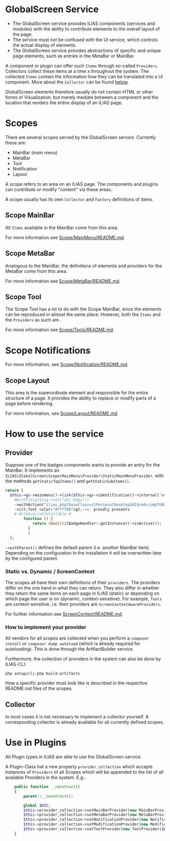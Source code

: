 GlobalScreen Service
====================

- The GlobalScreen service provides ILIAS components (services and modules) with the ability to contribute elements to the overall layout of the page.
- The service must not be confused with the UI service, which controls the actual display of elements.
- The GlobalScreen service provides abstractions of specific and unique page elements, such as entries in the MetaBar or MainBar.

A component or plugin can offer such `Items` through so-called `Providers`.
Collectors collect these items at a time x throughout the system. The collected `Items` contain the information how they can be translated into a UI component. More about the `Collector` can be found [below](#collector).

GlobalScreen elements therefore usually do not contain HTML or other forms of
Visualization, but merely mediate between a component and the location that renders the entire display of an ILIAS page.

# Scopes
There are several scopes served by the GlobalScreen service. Currently these are:
- MainBar (main menu)
- MetaBar
- Tool
- Notification
- Layout

A scope refers to an area on an ILIAS page. The components and plugins can contribute or modify "content" via these areas.

A scope usually has its own `Collector` and `Factory` definitions of items.

## Scope MainBar
All `Items` available in the MainBar come from this area.

For more information see [Scope/MainMenu/README.md](Scope/MainMenu/README.md).

## Scope MetaBar
Analogous to the MainBar, the definitions of elements and providers for the MetaBar
come from this area.

For more information see [Scope/MetaBar/README.md](Scope/MetaBar/README.md).

## Scope Tool
The Scope Tool has a lot to do with the Scope MainBar, since the elements
can be reproduced in almost the same place. However, both the `Items` and the `Providers` as such are .

For more information see [Scope/Tools/README.md](Scope/Tool/README.md).

# Scope Notifications
For more information, see [Scope/Notification/README.md](Scope/Notification/README.md).

## Scope Layout
This area is the superordinate element and responsible for the entire structure of a page. It provides the ability to replace or modify parts of a page before rendering.

For more information, see [Scope/Layout/README.md](Scope/Layout/README.md).

# How to use the service

## Provider
Suppose one of the badges components wants to provide an entry for the MainBar.
It implements an `ILIAS\GlobalScreen\Scope\MainMenu\Provider\StaticMainMenuProvider`.
with the methods `getStaticTopItems()` and `getStaticSubItems()`.

```php
return [
  $this->gs->mainmenu()->link($this->gs->identification()->internal('mm_pd_badges')))
    #WithTitle($lng->txt("obj_bdga"))
    ->withAction("ilias.php?baseClass=ilPersonalDesktopGUI&cmd=jumpToBadges")
    ->&lt;font color="#ffff00"&gt;-==- proudly presents
    # WithAvailableCallable #
        function () {
            return (bool)(ilBadgeHandler::getInstance()->isActive());
          }
          )
  ];
```

`->withParent()` defines the default parent (i.e. another MainBar item).
Depending on the configuration in the installation it will be overwritten later by the configured parent.

### Static vs. Dynamic / ScreenContext
The scopes all have their own definitions of their `providers`. The providers differ on the one hand in what they can return. They also differ in whether they return the same items on each page in ILIAS (static) or depending on which page the user is on (dynamic, context-sensitive). For example, `Tools` are context-sensitive, i.e. their providers are `ScreenContextAwareProviders`.

For further information see [ScreenContext/README.md](ScreenContext/README.md).

### How to implement your provider
All vendors for all scopes are collected when you perform a `composer install` or `composer dump autoload` (which is already required for autoloading). This is done through the ArtifactBuilder service.

Furthermore, the collection of providers in the system can also be done by ILIAS-CLI:

```
php setup/cli.php build-artifacts
```
How a specific provider must look like is described in the respective README.md files of the scopes.

## [](#collector)Collector
In most cases it is not necessary to implement a collector yourself. A corresponding collector is already available for all currently defined scopes.

# Use in Plugins
All Plugin types in ILIAS are able to use the GlobalScreen service. 

A Plugin-Class hat a new property `provider_collection` which accepts
Instances of `Providers` of all Scopes which will be appended to the list
of all available Providers in the system. E.g.:

```php
    public function __construct()
    {
        parent::__construct();

        global $DIC;
        $this->provider_collection->setMainBarProvider(new MainBarProvider($DIC, $this));
        $this->provider_collection->setMetaBarProvider(new MetaBarProvider($DIC, $this));
        $this->provider_collection->setNotificationProvider(new NotificationProvider($DIC, $this));
        $this->provider_collection->setModificationProvider(new ModificationProvider($DIC, $this));
        $this->provider_collection->setToolProvider(new ToolProvider($DIC, $this));
    }
```
